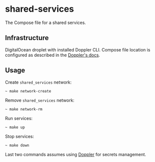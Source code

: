 
# shared-services

The Compose file for a shared services.

## Infrastructure

DigitalOcean droplet with installed Doppler CLI. Compose file location is configured as described in the [Doppler's docs](https://docs.doppler.com/docs/digitalocean#configure-droplet).

## Usage

Create `shared_services` network:

```
~ make network-create
```

Remove `shared_services` network:

```
~ make network-rm
```

Run services:

```
~ make up
```

Stop services:

```
~ make down
```

Last two commands assumes using [Doppler](https://www.doppler.com) for secrets management.
